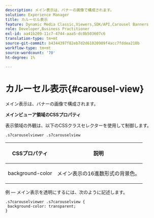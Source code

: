 ```yaml
---
description: メイン表示は、バナーの画像で構成されます。
solution: Experience Manager
title: カルーセル表示
feature: Dynamic Media Classic,Viewers,SDK/API,Carousel Banners
role: Developer,Business Practitioner
exl-id: aa41b209-11c7-4744-aaa5-dc0b503607c6
translation-type: tm+mt
source-git-commit: b4344397f82eb7d2d61020909f4acc7fddea210b
workflow-type: tm+mt
source-wordcount: '70'
ht-degree: 1%

---
```


# カルーセル表示{#carousel-view}

メイン表示は、バナーの画像で構成されます。

<!--<a id="section_061E550C1C1D4DB2BD663A898895B38C"></a>-->

**メインビューア領域のCSSプロパティ**

表示領域の外観は、以下のCSSクラスセレクターを使用して制御します。

```
.s7carouselviewer .s7carouselview
```

<table id="table_94EE3F5BBE4547C0B4943471CEE7EDE4"> 
 <thead> 
  <tr> 
   <th colname="col1" class="entry"> <p> CSSプロパティ </p> </th> 
   <th colname="col2" class="entry"> <p>説明 </p> </th> 
  </tr> 
 </thead>
 <tbody> 
  <tr> 
   <td colname="col1"> <p> <span class="codeph"> background-color  </span> </p> </td> 
   <td colname="col2"> <p> メイン表示の16進数形式の背景色。 </p> </td> 
  </tr> 
 </tbody> 
</table>

例 — メイン表示を透明にするには、次のように記述します。

```
.s7carouselviewer .s7carouselview { 
 background-color: transparent; 
}
```
